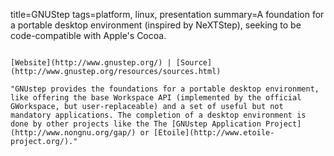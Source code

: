 title=GNUStep
tags=platform, linux, presentation
summary=A foundation for a portable desktop environment (inspired by NeXTStep), seeking to be code-compatible with Apple's Cocoa.
~~~~~~

[Website](http://www.gnustep.org/) | [Source](http://www.gnustep.org/resources/sources.html)

"GNUstep provides the foundations for a portable desktop environment, like offering the base Workspace API (implemented by the official GWorkspace, but user-replaceable) and a set of useful but not mandatory applications. The completion of a desktop environment is done by other projects like the The [GNUstep Application Project](http://www.nongnu.org/gap/) or [Etoile](http://www.etoile-project.org/)."
